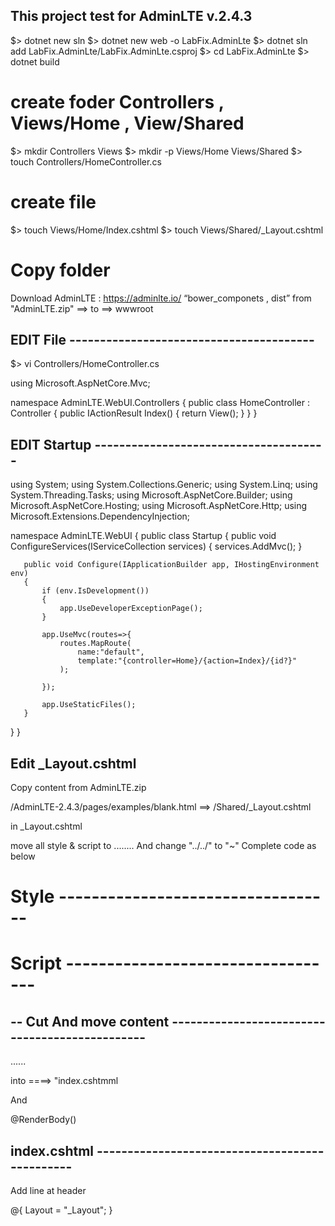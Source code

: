 ## This project test for AdminLTE v.2.4.3


$> dotnet new sln
$> dotnet new web -o LabFix.AdminLte
$> dotnet sln add LabFix.AdminLte/LabFix.AdminLte.csproj
$> cd LabFix.AdminLte
$> dotnet build

# create foder Controllers , Views/Home , View/Shared
$> mkdir Controllers Views
$> mkdir -p Views/Home Views/Shared
$> touch Controllers/HomeController.cs


# create file
$> touch Views/Home/Index.cshtml
$> touch Views/Shared/_Layout.cshtml

# Copy folder
Download AdminLTE : https://adminlte.io/
“bower_componets , dist”  from "AdminLTE.zip" ==> to ==> wwwroot

## EDIT File ----------------------------------------

$> vi Controllers/HomeController.cs

using Microsoft.AspNetCore.Mvc;

namespace AdminLTE.WebUI.Controllers
{
   public class HomeController : Controller
   {
       public IActionResult Index()
       {
           return View();
       }
   }
}

## EDIT Startup --------------------------------------
using System;
using System.Collections.Generic;
using System.Linq;
using System.Threading.Tasks;
using Microsoft.AspNetCore.Builder;
using Microsoft.AspNetCore.Hosting;
using Microsoft.AspNetCore.Http;
using Microsoft.Extensions.DependencyInjection;

namespace AdminLTE.WebUI
{
   public class Startup
   {
       public void ConfigureServices(IServiceCollection services)
       {
           services.AddMvc();
       }

       public void Configure(IApplicationBuilder app, IHostingEnvironment env)
       {
           if (env.IsDevelopment())
           {
               app.UseDeveloperExceptionPage();
           }

           app.UseMvc(routes=>{
               routes.MapRoute(
                   name:"default",
                   template:"{controller=Home}/{action=Index}/{id?}"
               );

           });

           app.UseStaticFiles();
       }
   }
}

## Edit _Layout.cshtml

Copy content from AdminLTE.zip

/AdminLTE-2.4.3/pages/examples/blank.html ==>  /Shared/_Layout.cshtml


in _Layout.cshtml

move all style & script to
<environment include="Development">
   ........
   And change "../../" to "~"
</environment>
Complete code as below

# Style ----------------------------------

 <environment include="Development">
   <link rel="stylesheet" href="~/bower_components/bootstrap/dist/css/bootstrap.min.css">
   <!-- Font Awesome -->
   <link rel="stylesheet" href="~/bower_components/font-awesome/css/font-awesome.min.css">
   <!-- Ionicons -->
   <link rel="stylesheet" href="~/bower_components/Ionicons/css/ionicons.min.css">
   <!-- Theme style -->
   <link rel="stylesheet" href="~/dist/css/AdminLTE.min.css">
   <!-- AdminLTE Skins. Choose a skin from the css/skins
       folder instead of downloading all of them to reduce the load. -->
   <link rel="stylesheet" href="~/dist/css/skins/_all-skins.min.css">
 </environment>

 # Script ----------------------------------

 <environment include="Development">
   <!-- jQuery 3 -->
   <script src="~/bower_components/jquery/dist/jquery.min.js"></script>
   <!-- Bootstrap 3.3.7 -->
   <script src="~/bower_components/bootstrap/dist/js/bootstrap.min.js"></script>
   <!-- SlimScroll -->
   <script src="~/bower_components/jquery-slimscroll/jquery.slimscroll.min.js"></script>
   <!-- FastClick -->
   <script src="~/bower_components/fastclick/lib/fastclick.js"></script>
   <!-- AdminLTE App -->
   <script src="~/dist/js/adminlte.min.js"></script>
   <!-- AdminLTE for demo purposes -->
   <script src="~/dist/js/demo.js"></script>

</environment>


## -- Cut And move content -----------------------------------------------
<!-- Main content -->
<section class="content">
......
</section>
<!-- /.content -->

into ====> "index.cshtmml

And

<!-- Main content -->
@RenderBody()
<!-- /.content -->


## index.cshtml -----------------------------------------------

Add line at header

@{
   Layout = "_Layout";
}
